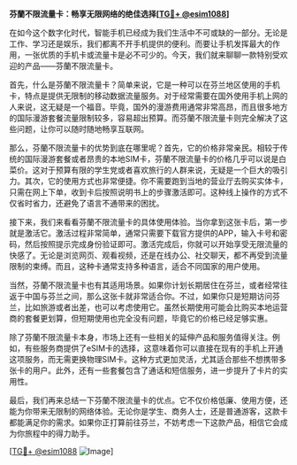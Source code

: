 **芬蘭不限流量卡：畅享无限网络的绝佳选择[[TG💪+ @esim1088](https://t.me/s/esim1088)]**

在如今这个数字化时代，智能手机已经成为我们生活中不可或缺的一部分。无论是工作、学习还是娱乐，我们都离不开手机提供的便利。而要让手机发挥最大的作用，一张优质的手机卡或流量卡是必不可少的。今天，我们就来聊聊一款特别受欢迎的产品——芬蘭不限流量卡。

首先，什么是芬蘭不限流量卡？简单来说，它是一种可以在芬兰地区使用的手机卡，特点是提供无限制的移动数据流量服务。对于经常需要在国外使用手机上网的人来说，这无疑是一个福音。毕竟，国外的漫游费用通常非常高昂，而且很多地方的国际漫游套餐流量限制较多，容易超出预算。而芬蘭不限流量卡则完全解决了这些问题，让你可以随时随地畅享互联网。

那么，芬蘭不限流量卡的优势到底在哪里呢？首先，它的价格非常亲民。相较于传统的国际漫游套餐或者昂贵的本地SIM卡，芬蘭不限流量卡的价格几乎可以说是白菜价。这对于预算有限的学生党或者喜欢旅行的人群来说，无疑是一个巨大的吸引力。其次，它的使用方式也非常便捷。你不需要跑到当地的营业厅去购买实体卡，只需在网上下单，收到卡后按照说明书上的步骤激活即可。这种线上操作的方式不仅省时省力，还避免了语言不通带来的困扰。

接下来，我们来看看芬蘭不限流量卡的具体使用体验。当你拿到这张卡后，第一步就是激活它。激活过程非常简单，通常只需要下载官方提供的APP，输入卡号和密码，然后按照提示完成身份验证即可。激活完成后，你就可以开始享受无限流量的快感了。无论是浏览网页、观看视频，还是在线办公、社交聊天，都不再受到流量限制的束缚。而且，这种卡通常支持多种语言，适合不同国家的用户使用。

当然，芬蘭不限流量卡也有其适用场景。如果你计划长期居住在芬兰，或者经常往返于中国与芬兰之间，那么这张卡就非常适合你。不过，如果你只是短期访问芬兰，比如旅游或者出差，也可以考虑使用它。虽然长期使用可能会比购买本地运营商的套餐更划算，但短期使用也完全没有问题，毕竟它的价格已经足够实惠。

除了芬蘭不限流量卡本身，市场上还有一些相关的延伸产品和服务值得关注。例如，有些服务商提供了eSIM卡的选择，这意味着你可以直接在现有的手机上开通这项服务，而无需更换物理SIM卡。这种方式更加灵活，尤其适合那些不想携带多张卡的用户。此外，还有一些套餐包含了通话和短信服务，进一步提升了卡片的实用性。

最后，我们再来总结一下芬蘭不限流量卡的优点。它不仅价格低廉、使用方便，还能为你带来无限制的网络体验。无论你是学生、商务人士，还是普通游客，这款卡都能满足你的需求。如果你正打算前往芬兰，不妨考虑一下这款产品，相信它会成为你旅程中的得力助手。

[[TG💪+ @esim1088](https://t.me/s/esim1088) ![Image](https://i.postimg.cc/4NQfJmqS/Snipaste-2025-05-13-00-14-12.png)]